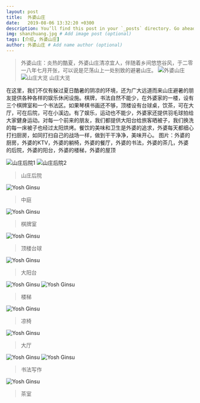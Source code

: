 ```yaml
---
layout: post
title:  外婆山庄
date:   2019-08-06 13:32:20 +0300
description: You’ll find this post in your `_posts` directory. Go ahead and edit it and re-build the site to see your changes. # Add post description (optional)
img: shanzhuang.jpg # Add image post (optional)
tags: [介绍, 外婆山庄]
author: 外婆山庄 # Add name author (optional)
---
```

>外婆山庄：炎热的酷夏，外婆山庄清凉宜人，伴随着乡间悠悠谷风，于二零一八年七月开张，可以说是茫荡山上一处别致的避暑山庄。
>![外婆山庄]({{site.baseurl}}/assets/img/shanzhuang.jpg)
>![山庄大览]({{site.baseurl}}/assets/img/waiposhanzhuang.jpg)
>山庄大览

在这里，我们不仅有躲过夏日酷暑的阴凉的环境，还为广大远道而来山庄避暑的朋友提供各种各样的娱乐休闲设施。棋牌，书法自然不能少，在外婆家的一楼，设有三个棋牌室和一个书法区。如果琴棋书画还不够，顶楼设有台球桌，饮茶，可在大厅，可在后院，可在小溪边。有了娱乐，运动也不能少，外婆家还提供羽毛球拍给大家健身运动。对每一个前来的朋友，我们都提供大阳台给旅客晒被子，我们换洗的每一床被子也经过太阳烘烤。餐饮的美味和卫生是外婆的追求，外婆每天都细心打扫厨房，如同打扫自己的战场一样，做到干干净净，美味开心。
图片：外婆的厨房，外婆的KTV，外婆的躺椅，外婆的餐厅，外婆的书法，外婆的茶几，外婆的后院，外婆的阳台，外婆的楼梯，外婆的屋顶

![山庄后院1]({{site.baseurl}}/assets/img/shanzhuang1.jpg)
![山庄后院2]({{site.baseurl}}/assets/img/shanzhuang2.jpg)
>山庄后院

![Yosh Ginsu]({{site.baseurl}}/assets/img/shanzhuang4.jpg)
>中庭

![Yosh Ginsu]({{site.baseurl}}/assets/img/playroom.jpg)
>棋牌室

![Yosh Ginsu]({{site.baseurl}}/assets/img/roof1.jpg)
>顶楼台球

![Yosh Ginsu]({{site.baseurl}}/assets/img/roof2.jpg)
>大阳台

![Yosh Ginsu]({{site.baseurl}}/assets/img/stairs1.jpg)
![Yosh Ginsu]({{site.baseurl}}/assets/img/stairs2.jpg)
>楼梯

![Yosh Ginsu]({{site.baseurl}}/assets/img/around7.jpg)
>凉椅

![Yosh Ginsu]({{site.baseurl}}/assets/img/shanzhuang5.jpg)
>大厅

![Yosh Ginsu]({{site.baseurl}}/assets/img/writingroom.jpg)
![Yosh Ginsu]({{site.baseurl}}/assets/img/shanzhuang6.jpg)
>书法写作

![Yosh Ginsu]({{site.baseurl}}/assets/img/tearoom.jpg)
>茶室
